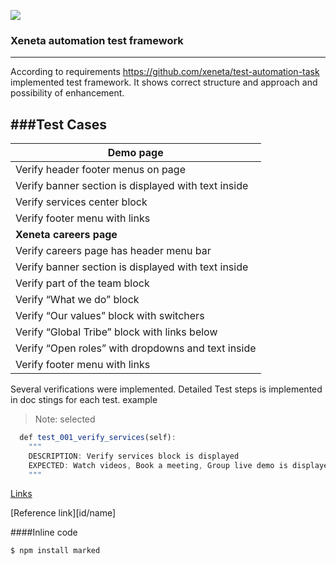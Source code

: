 ![](https://www.xeneta.com/hubfs/Product%20Section%20%284%29.png)
### Xeneta automation test framework
----
According to requirements https://github.com/xeneta/test-automation-task implemented test framework. It shows correct structure and approach and possibility of enhancement.

###Test Cases
----
|Demo page|
| --------- | 
| Verify header footer menus on page  | 
| Verify banner section is displayed with text inside| 
| Verify services center block| 
| Verify footer menu with links| 
| **Xeneta careers page**| 
| Verify careers page has header menu bar| 
| Verify banner section is displayed with text inside| 
| Verify part of the team block| 
| Verify “What we do” block| 
| Verify “Our values” block with switchers| 
| Verify “Global Tribe” block with links below| 
| Verify “Open roles” with dropdowns and text inside| 
|  Verify footer menu with links| 
Several verifications were implemented. Detailed Test steps is implemented in doc stings for each test. example

> Note: selected 


```javascript
  def test_001_verify_services(self):
  	"""
  	DESCRIPTION: Verify services block is displayed
  	EXPECTED: Watch videos, Book a meeting, Group live demo is displayed
  	"""
```

[Links](http://localhost/)

[Reference link][id/name] 

####Inline code

`$ npm install marked`




